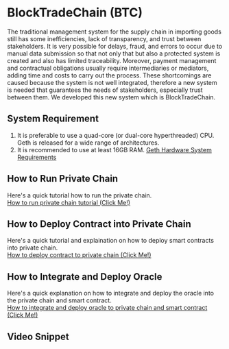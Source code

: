 # BlockTradeChain (BTC)
The traditional management system for the supply chain in importing goods still has some inefficiencies, lack of transparency, and trust between stakeholders. It is very possible for delays, fraud, and errors to occur due to manual data submission so that not only that but also a protected system is created and also has limited traceability. Moreover, payment management and contractual obligations usually require intermediaries or mediators, adding time and costs to carry out the process. These shortcomings are caused because the system is not well integrated, therefore a new system is needed that guarantees the needs of stakeholders, especially trust between them. We developed this new system which is BlockTradeChain.

## System Requirement
1. It is preferable to use a quad-core (or dual-core hyperthreaded) CPU. Geth is released for a wide range of architectures.
2. It is recommended to use at least 16GB RAM.
[Geth Hardware System Requirements](https://geth.ethereum.org/docs/getting-started/hardware-requirements)

## How to Run Private Chain
Here's a quick tutorial how to run the private chain. <br>
[How to run private chain tutorial (Click Me!)](./blockchain/README.md)

## How to Deploy Contract into Private Chain
Here's a quick tutorial and explaination on how to deploy smart contracts into private chain. <br>
[How to deploy contract to private chain (Click Me!)](./contract/README.md)

## How to Integrate and Deploy Oracle
Here's a quick explanation on how to integrate and deploy the oracle into the private chain and smart contract. <br>
[How to integrate and deploy oracle to private chain and smart contract (Click Me!)](./oracle/README.md)

## Video Snippet
<!-- Video Link -->